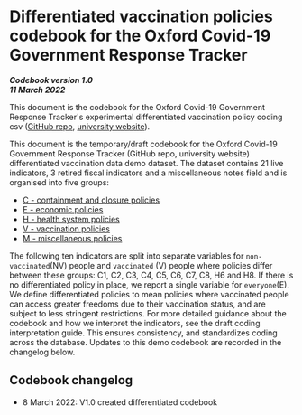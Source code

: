 # Differentiated vaccination policies codebook for the Oxford Covid-19 Government Response Tracker

***Codebook version 1.0 <br/>11 March 2022***

This document is the codebook for the Oxford Covid-19 Government Response Tracker's experimental differentiated vaccination policy coding csv ([GitHub repo](https://github.com/OxCGRT/covid-policy-tracker), [university website](https://www.bsg.ox.ac.uk/covidtracker)). 

This document is the temporary/draft codebook for the Oxford Covid-19 Government Response Tracker (GitHub repo, university website) differentiated vaccination data demo dataset. The dataset contains 21 live indicators, 3 retired fiscal indicators and a miscellaneous notes field and is organised into five groups:

- [C - containment and closure policies](#containment-and-closure-policies)
- [E - economic policies](#economic-policies)
- [H - health system policies](#health-system-policies)
- [V - vaccination policies](#vaccination-policies)
- [M - miscellaneous policies](#miscellaneous-policies)

The following ten indicators are split into separate variables for `non-vaccinated`(NV) people and `vaccinated` (V) people where policies differ between these groups: C1, C2, C3, C4, C5, C6, C7, C8, H6 and H8. If there is no differentiated policy in place, we report a single variable for `everyone`(E).
We define differentiated policies to mean policies where vaccinated people can access greater freedoms due to their vaccination status, and are subject to less stringent restrictions. 
For more detailed guidance about the codebook and how we interpret the indicators, see the draft coding interpretation guide. This ensures consistency, and standardizes coding across the database.
Updates to this demo codebook are recorded in the changelog below.




## Codebook changelog
- 8 March 2022: V1.0 created differentiated codebook

